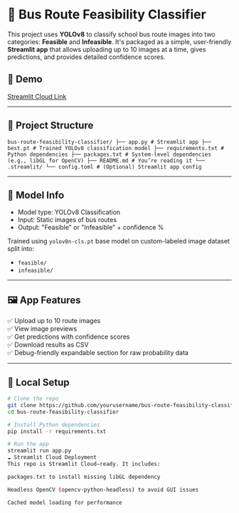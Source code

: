 # 🚌 Bus Route Feasibility Classifier

This project uses **YOLOv8** to classify school bus route images into two categories: **Feasible** and **Infeasible**. It's packaged as a simple, user-friendly **Streamlit app** that allows uploading up to 10 images at a time, gives predictions, and provides detailed confidence scores.

## 🚀 Demo

[Streamlit Cloud Link](https://st-route-viz-h55atcswtxchjuauiatrgt.streamlit.app/)

---

## 📂 Project Structure

``bus-route-feasibility-classifier/
├── app.py # Streamlit app
├── best.pt # Trained YOLOv8 classification model
├── requirements.txt # Python dependencies
├── packages.txt # System-level dependencies (e.g., libGL for OpenCV)
├── README.md # You’re reading it
└── .streamlit/
└── config.toml # (Optional) Streamlit app config``

---

## 🧠 Model Info

- Model type: YOLOv8 Classification
- Input: Static images of bus routes
- Output: "Feasible" or "Infeasible" + confidence %

Trained using `yolov8n-cls.pt` base model on custom-labeled image dataset split into:
- `feasible/`
- `infeasible/`

---

## 🖼️ App Features

✅ Upload up to 10 route images  
✅ View image previews  
✅ Get predictions with confidence scores  
✅ Download results as CSV  
✅ Debug-friendly expandable section for raw probability data  

---

## 🧪 Local Setup

```bash
# Clone the repo
git clone https://github.com/yourusername/bus-route-feasibility-classifier.git
cd bus-route-feasibility-classifier

# Install Python dependencies
pip install -r requirements.txt

# Run the app
streamlit run app.py
☁️ Streamlit Cloud Deployment
This repo is Streamlit Cloud–ready. It includes:

packages.txt to install missing libGL dependency

Headless OpenCV (opencv-python-headless) to avoid GUI issues

Cached model loading for performance

